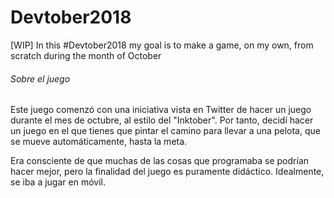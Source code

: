 # Devtober2018
[WIP] In this #Devtober2018 my goal is to make a game, on my own, from scratch during the month of October

###### Sobre el juego
Este juego comenzó con una iniciativa vista en Twitter de hacer un juego durante el mes de octubre, al estilo del "Inktober". Por tanto, decidí
hacer un juego en el que tienes que pintar el camino para llevar a una pelota, que se mueve automáticamente, hasta la meta.

Era consciente de que muchas de las cosas que programaba se podrían hacer mejor, pero la finalidad del juego es puramente didáctico. Idealmente,
se iba a jugar en móvil.
